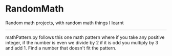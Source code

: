 # RandomMath
Random math projects, with random math things I learnt


--------------------------------------------------------------------------------


mathPattern.py follows this one math pattern where if you take any positive integer, if the number is even we divide by 2 if it is odd you multiply by 3 and add 1. Find a number that doesn't fit the pattern.


